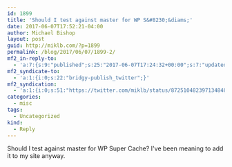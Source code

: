```yaml
---
id: 1899
title: 'Should I test against master for WP S&#8230;&diams;'
date: 2017-06-07T17:52:21-04:00
author: Michael Bishop
layout: post
guid: http://miklb.com/?p=1899
permalink: /blog/2017/06/07/1899-2/
mf2_in-reply-to:
  - 'a:7:{s:9:"published";s:25:"2017-06-07T17:24:32+00:00";s:7:"updated";s:25:"2017-06-07T17:24:32+00:00";s:7:"summary";s:127:"Take a sneak peek at WP Super Cache https://odd.blog/2017/06/07/take-a-sneak-peek-at-wp-super-cache/pic.twitter.com/4Tt6QWShYJ";s:8:"category";a:1:{i:0;s:0:"";}s:11:"publication";s:7:"Twitter";s:6:"author";a:3:{s:4:"name";s:24:"Donncha Ó Caoimh  👤";s:3:"url";s:27:"https://twitter.com/donncha";s:5:"photo";s:75:"https://pbs.twimg.com/profile_images/655604279378509825/eb1DDcvS_bigger.jpg";}s:3:"url";s:53:"https://twitter.com/donncha/status/872504563131187200";}'
mf2_syndicate-to:
  - 'a:1:{i:0;s:22:"bridgy-publish_twitter";}'
mf2_syndication:
  - 'a:1:{i:0;s:51:"https://twitter.com/miklb/status/872510482397134848";}'
categories:
  - misc
tags:
  - Uncategorized
kind:
  - Reply
---
```

Should I test against master for WP Super Cache? I've been meaning to add it to my site anyway.